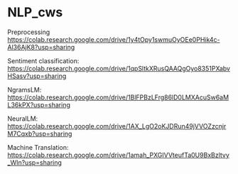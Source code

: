 # NLP_cws

Preprocessing
https://colab.research.google.com/drive/1y4tOpy1swmuOyOEe0PHik4c-Al36AjK8?usp=sharing

Sentiment classification:
https://colab.research.google.com/drive/1qpSltkXRusQAAQgOyo8351PXabvHSasv?usp=sharing

NgramsLM:
https://colab.research.google.com/drive/1BlFPBzLFrg86lD0LMXAcuSw6aML36kPX?usp=sharing

NeuralLM:
https://colab.research.google.com/drive/1AX_LgO2oKJDRun49jVVOZzcnjrM7Cqxb?usp=sharing

Machine Translation:
https://colab.research.google.com/drive/1amah_PXGIVVteufTa0U9BxBzltvy_WIn?usp=sharing
